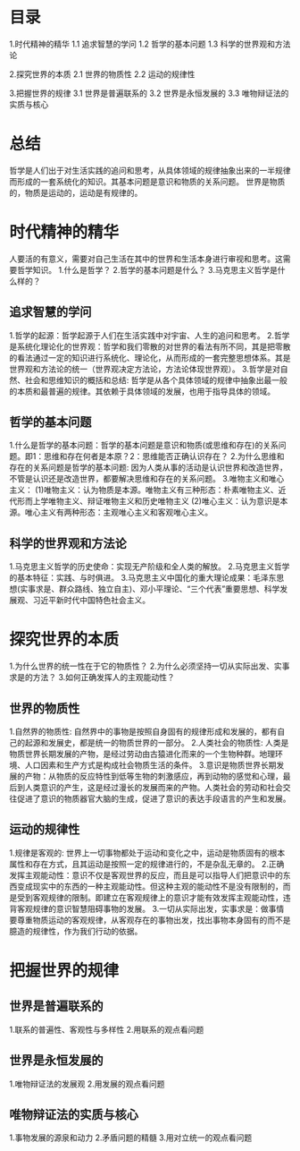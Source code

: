 # 目录
1.时代精神的精华
  1.1 追求智慧的学问
  1.2 哲学的基本问题
  1.3 科学的世界观和方法论

2.探究世界的本质
  2.1 世界的物质性
  2.2 运动的规律性

3.把握世界的规律
  3.1 世界是普遍联系的
  3.2 世界是永恒发展的
  3.3 唯物辩证法的实质与核心

# 总结
哲学是人们出于对生活实践的追问和思考，从具体领域的规律抽象出来的一半规律而形成的一套系统化的知识。其基本问题是意识和物质的关系问题。
世界是物质的，物质是运动的，运动是有规律的。  

# 时代精神的精华
人要活的有意义，需要对自己生活在其中的世界和生活本身进行审视和思考。这需要哲学知识。
1.什么是哲学？
2.哲学的基本问题是什么？
3.马克思主义哲学是什么样的？

## 追求智慧的学问
1.哲学的起源：哲学起源于人们在生活实践中对宇宙、人生的追问和思考。
2.哲学是系统化理论化的世界观：哲学和我们零散的对世界的看法有所不同，其是把零散的看法通过一定的知识进行系统化、理论化，从而形成的一套完整思想体系。其是世界观和方法论的统一（世界观决定方法论，方法论体现世界观）。
3.哲学是对自然、社会和思维知识的概括和总结: 哲学是从各个具体领域的规律中抽象出最一般的本质和最普遍的规律。其依赖于具体领域的发展，也用于指导具体的领域。

## 哲学的基本问题
1.什么是哲学的基本问题：哲学的基本问题是意识和物质(或思维和存在)的关系问题。即1：思维和存在何者是本原？2：思维能否正确认识存在？
2.为什么思维和存在的关系问题是哲学的基本问题: 因为人类从事的活动是认识世界和改造世界，不管是认识还是改造世界，都要解决思维和存在的关系问题。
3.唯物主义和唯心主义：
  (1)唯物主义：认为物质是本源。唯物主义有三种形态：朴素唯物主义、近代形而上学唯物主义、辩证唯物主义和历史唯物主义
  (2)唯心主义：认为意识是本源。唯心主义有两种形态：主观唯心主义和客观唯心主义。

## 科学的世界观和方法论
1.马克思主义哲学的历史使命：实现无产阶级和全人类的解放。
2.马克思主义哲学的基本特征：实践、与时俱进。
3.马克思主义中国化的重大理论成果：毛泽东思想(实事求是、群众路线、独立自主)、邓小平理论、“三个代表”重要思想、科学发展观、习近平新时代中国特色社会主义。

# 探究世界的本质
1.为什么世界的统一性在于它的物质性？
2.为什么必须坚持一切从实际出发、实事求是的方法？
3.如何正确发挥人的主观能动性？

## 世界的物质性
1.自然界的物质性: 自然界中的事物是按照自身固有的规律形成和发展的，都有自己的起源和发展史，都是统一的物质世界的一部分。
2.人类社会的物质性: 人类是物质世界长期发展的产物，是经过劳动由古猿进化而来的一个生物种群。地理环境、人口因素和生产方式是构成社会物质生活的条件。
3.意识是物质世界长期发展的产物：从物质的反应特性到低等生物的刺激感应，再到动物的感觉和心理，最后到人类意识的产生，这是经过漫长的发展而来的产物。人类社会的劳动和社会交往促进了意识的物质器官大脑的生成，促进了意识的表达手段语言的产生和发展。

## 运动的规律性
1.规律是客观的: 世界上一切事物都处于运动和变化之中，运动是物质固有的根本属性和存在方式，且其运动是按照一定的规律进行的，不是杂乱无章的。
2.正确发挥主观能动性：意识不仅是客观世界的反应，而且是可以指导人们把意识中的东西变成现实中的东西的一种主观能动性。但这种主观的能动性不是没有限制的，而是受到客观规律的限制。即建立在客观规律上的意识才能有效发挥主观能动性，违背客观规律的意识智慧阻碍事物的发展。
3.一切从实际出发，实事求是：做事情要尊重物质运动的客观规律，从客观存在的事物出发，找出事物本身固有的而不是臆造的规律性，作为我们行动的依据。

# 把握世界的规律
## 世界是普遍联系的
1.联系的普遍性、客观性与多样性
2.用联系的观点看问题

## 世界是永恒发展的
1.唯物辩证法的发展观
2.用发展的观点看问题

## 唯物辩证法的实质与核心
1.事物发展的源泉和动力
2.矛盾问题的精髓
3.用对立统一的观点看问题

